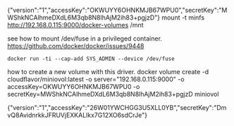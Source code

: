 {"version":"1","accessKey":"OKWUYY6OHNKMJB67WPU0","secretKey":"MWShkNCAlhmeDXdL6M3qb8N8lhAjM2ih83+pgjzD"}
mount -t minfs http://192.168.0.115:9000/docker-volumes /mnt


see how to mount /dev/fuse in a privileged container.
https://github.com/docker/docker/issues/9448
```
docker run -ti --cap-add SYS_ADMIN --device /dev/fuse
```

how to create a new volume with this driver.
docker volume create -d cloudflavor/miniovol:latest -o server="192.168.0.115:9000" -o accessKey=OKWUYY6OHNKMJB67WPU0 -o secretKey=MWShkNCAlhmeDXdL6M3qb8N8lhAjM2ih83+pgjzD miniovol

{"version":"1","accessKey":"26W01YWCHGG3U5XLL0YB","secretKey":"DmvQ8AvidnrkkJFRUVjEXKALlkx7G12XO6sdCrJe"}
